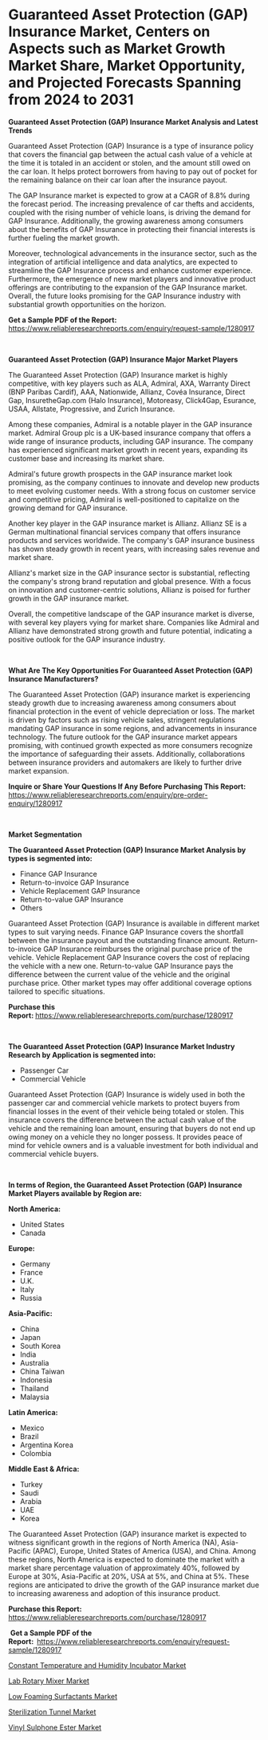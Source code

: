 <p><h1>Guaranteed Asset Protection (GAP) Insurance Market, Centers on Aspects such as Market Growth Market Share, Market Opportunity, and Projected Forecasts Spanning from 2024 to 2031</h1></p><p><strong>Guaranteed Asset Protection (GAP) Insurance Market Analysis and Latest Trends</strong></p>
<p><p>Guaranteed Asset Protection (GAP) Insurance is a type of insurance policy that covers the financial gap between the actual cash value of a vehicle at the time it is totaled in an accident or stolen, and the amount still owed on the car loan. It helps protect borrowers from having to pay out of pocket for the remaining balance on their car loan after the insurance payout.</p><p>The GAP Insurance market is expected to grow at a CAGR of 8.8% during the forecast period. The increasing prevalence of car thefts and accidents, coupled with the rising number of vehicle loans, is driving the demand for GAP Insurance. Additionally, the growing awareness among consumers about the benefits of GAP Insurance in protecting their financial interests is further fueling the market growth.</p><p>Moreover, technological advancements in the insurance sector, such as the integration of artificial intelligence and data analytics, are expected to streamline the GAP Insurance process and enhance customer experience. Furthermore, the emergence of new market players and innovative product offerings are contributing to the expansion of the GAP Insurance market. Overall, the future looks promising for the GAP Insurance industry with substantial growth opportunities on the horizon.</p></p>
<p><strong>Get a Sample PDF of the Report:&nbsp;</strong> <a href="https://www.reliableresearchreports.com/enquiry/request-sample/1280917">https://www.reliableresearchreports.com/enquiry/request-sample/1280917</a></p>
<p>&nbsp;</p>
<p><strong>Guaranteed Asset Protection (GAP) Insurance Major Market Players</strong></p>
<p><p>The Guaranteed Asset Protection (GAP) Insurance market is highly competitive, with key players such as ALA, Admiral, AXA, Warranty Direct (BNP Paribas Cardif), AAA, Nationwide, Allianz, Covéa Insurance, Direct Gap, InsuretheGap.com (Halo Insurance), Motoreasy, Click4Gap, Esurance, USAA, Allstate, Progressive, and Zurich Insurance.</p><p>Among these companies, Admiral is a notable player in the GAP insurance market. Admiral Group plc is a UK-based insurance company that offers a wide range of insurance products, including GAP insurance. The company has experienced significant market growth in recent years, expanding its customer base and increasing its market share.</p><p>Admiral's future growth prospects in the GAP insurance market look promising, as the company continues to innovate and develop new products to meet evolving customer needs. With a strong focus on customer service and competitive pricing, Admiral is well-positioned to capitalize on the growing demand for GAP insurance.</p><p>Another key player in the GAP insurance market is Allianz. Allianz SE is a German multinational financial services company that offers insurance products and services worldwide. The company's GAP insurance business has shown steady growth in recent years, with increasing sales revenue and market share.</p><p>Allianz's market size in the GAP insurance sector is substantial, reflecting the company's strong brand reputation and global presence. With a focus on innovation and customer-centric solutions, Allianz is poised for further growth in the GAP insurance market.</p><p>Overall, the competitive landscape of the GAP insurance market is diverse, with several key players vying for market share. Companies like Admiral and Allianz have demonstrated strong growth and future potential, indicating a positive outlook for the GAP insurance industry.</p></p>
<p>&nbsp;</p>
<p><strong>What Are The Key Opportunities For Guaranteed Asset Protection (GAP) Insurance Manufacturers?</strong></p>
<p><p>The Guaranteed Asset Protection (GAP) insurance market is experiencing steady growth due to increasing awareness among consumers about financial protection in the event of vehicle depreciation or loss. The market is driven by factors such as rising vehicle sales, stringent regulations mandating GAP insurance in some regions, and advancements in insurance technology. The future outlook for the GAP insurance market appears promising, with continued growth expected as more consumers recognize the importance of safeguarding their assets. Additionally, collaborations between insurance providers and automakers are likely to further drive market expansion.</p></p>
<p><strong>Inquire or Share Your Questions If Any Before Purchasing This Report:</strong> <a href="https://www.reliableresearchreports.com/enquiry/pre-order-enquiry/1280917">https://www.reliableresearchreports.com/enquiry/pre-order-enquiry/1280917</a></p>
<p>&nbsp;</p>
<p><strong>Market Segmentation</strong></p>
<p><strong>The Guaranteed Asset Protection (GAP) Insurance Market Analysis by types is segmented into:</strong></p>
<p><ul><li>Finance GAP Insurance</li><li>Return-to-invoice GAP Insurance</li><li>Vehicle Replacement GAP Insurance</li><li>Return-to-value GAP Insurance</li><li>Others</li></ul></p>
<p><p>Guaranteed Asset Protection (GAP) Insurance is available in different market types to suit varying needs. Finance GAP Insurance covers the shortfall between the insurance payout and the outstanding finance amount. Return-to-invoice GAP Insurance reimburses the original purchase price of the vehicle. Vehicle Replacement GAP Insurance covers the cost of replacing the vehicle with a new one. Return-to-value GAP Insurance pays the difference between the current value of the vehicle and the original purchase price. Other market types may offer additional coverage options tailored to specific situations.</p></p>
<p><strong>Purchase this Report:&nbsp;</strong><a href="https://www.reliableresearchreports.com/purchase/1280917">https://www.reliableresearchreports.com/purchase/1280917</a></p>
<p>&nbsp;</p>
<p><strong>The Guaranteed Asset Protection (GAP) Insurance Market Industry Research by Application is segmented into:</strong></p>
<p><ul><li>Passenger Car</li><li>Commercial Vehicle</li></ul></p>
<p><p>Guaranteed Asset Protection (GAP) Insurance is widely used in both the passenger car and commercial vehicle markets to protect buyers from financial losses in the event of their vehicle being totaled or stolen. This insurance covers the difference between the actual cash value of the vehicle and the remaining loan amount, ensuring that buyers do not end up owing money on a vehicle they no longer possess. It provides peace of mind for vehicle owners and is a valuable investment for both individual and commercial vehicle buyers.</p></p>
<p>&nbsp;</p>
<p><strong>In terms of Region, the Guaranteed Asset Protection (GAP) Insurance Market Players available by Region are:</strong></p>
<p>
    <p> <strong> North America: </strong>
        <ul>
            <li>United States</li>
            <li>Canada</li>
        </ul>
        </p> 
    <p> <strong> Europe: </strong>
        <ul>
            <li>Germany</li>
            <li>France</li>
            <li>U.K.</li>
            <li>Italy</li>
            <li>Russia</li>
        </ul>
        </p> 
    <p> <strong> Asia-Pacific: </strong>
        <ul>
            <li>China</li>
            <li>Japan</li>
            <li>South Korea</li>
            <li>India</li>
            <li>Australia</li>
            <li>China Taiwan</li>
            <li>Indonesia</li>
            <li>Thailand</li>
            <li>Malaysia</li>
        </ul>
        </p> 
    <p> <strong> Latin America: </strong>
        <ul>
            <li>Mexico</li>
            <li>Brazil</li>
            <li>Argentina Korea</li>
            <li>Colombia</li>
        </ul>
        </p> 
    <p> <strong> Middle East & Africa: </strong>
        <ul>
            <li>Turkey</li>
            <li>Saudi</li>
            <li>Arabia</li>
            <li>UAE</li>
            <li>Korea</li>
        </ul>
    </p>
    </p>
<p><p>The Guaranteed Asset Protection (GAP) insurance market is expected to witness significant growth in the regions of North America (NA), Asia-Pacific (APAC), Europe, United States of America (USA), and China. Among these regions, North America is expected to dominate the market with a market share percentage valuation of approximately 40%, followed by Europe at 30%, Asia-Pacific at 20%, USA at 5%, and China at 5%. These regions are anticipated to drive the growth of the GAP insurance market due to increasing awareness and adoption of this insurance product.</p></p>
<p><strong>Purchase this Report: </strong><a href="https://www.reliableresearchreports.com/purchase/1280917">https://www.reliableresearchreports.com/purchase/1280917</a></p>
<p>&nbsp;<strong>Get a Sample PDF of the Report:&nbsp;&nbsp;</strong><a href="https://www.reliableresearchreports.com/enquiry/request-sample/1280917">https://www.reliableresearchreports.com/enquiry/request-sample/1280917</a></p>
<p><strong></strong></p>
<p><p><a href="https://medium.com/@larryhill766/decoding-constant-temperature-and-humidity-incubator-market-metrics-market-share-trends-and-e8275fa81f16">Constant Temperature and Humidity Incubator Market</a></p><p><a href="https://medium.com/@larryhill766/lab-rotary-mixer-market-the-key-to-successful-business-strategy-forecast-till-2031-baa09b0d84e8">Lab Rotary Mixer Market</a></p><p><a href="https://medium.com/@larryhill766/low-foaming-surfactants-market-report-reveals-the-latest-trends-and-growth-opportunities-of-this-479b9ff6406e">Low Foaming Surfactants Market</a></p><p><a href="https://medium.com/@karenglover656/sterilization-tunnel-market-size-and-market-trends-complete-industry-overview-2024-to-2031-6cad0112fe77">Sterilization Tunnel Market</a></p><p><a href="https://medium.com/@larryhill766/vinyl-sulphone-ester-market-size-market-outlook-and-market-forecast-2024-to-2031-726af8acb30f">Vinyl Sulphone Ester Market</a></p></p>